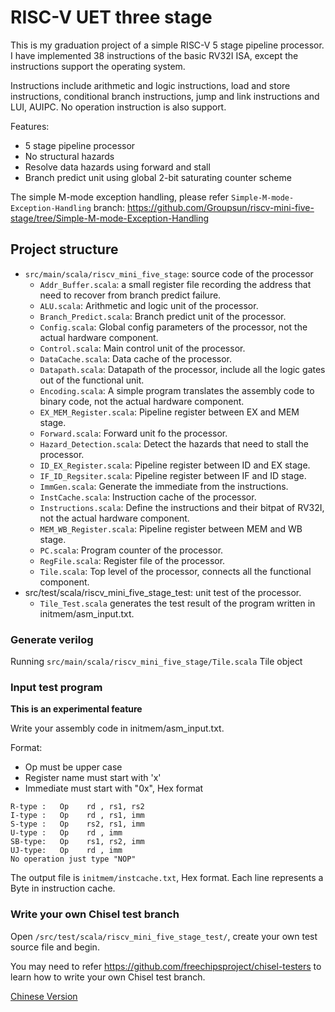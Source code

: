 # RISC-V UET three stage

This is my graduation project of a simple RISC-V 5 stage pipeline processor. I have implemented 38 instructions of the basic RV32I ISA, except the instructions support the operating system.

Instructions include arithmetic and logic instructions, load and store instructions, conditional branch instructions, jump and link instructions and LUI, AUIPC. No operation instruction is also support.

Features:

- 5 stage pipeline processor
- No structural hazards
- Resolve data hazards using forward and stall
- Branch predict unit using global 2-bit saturating counter scheme

The simple M-mode exception handling, please refer `Simple-M-mode-Exception-Handling` branch: https://github.com/Groupsun/riscv-mini-five-stage/tree/Simple-M-mode-Exception-Handling

## Project structure

- `src/main/scala/riscv_mini_five_stage`: source code of the processor
    - `Addr_Buffer.scala`: a small register file recording the address that need to recover from branch predict failure.
    - `ALU.scala`: Arithmetic and logic unit of the processor.
    - `Branch_Predict.scala`: Branch predict unit of the processor.
    - `Config.scala`: Global config parameters of the processor, not the actual hardware component.
    - `Control.scala`: Main control unit of the processor.
    - `DataCache.scala`: Data cache of the processor.
    - `Datapath.scala`: Datapath of the processor, include all the logic gates out of the functional unit.
    - `Encoding.scala`: A simple program translates the assembly code to binary code, not the actual hardware component.
    - `EX_MEM_Register.scala`: Pipeline register between EX and MEM stage.
    - `Forward.scala`: Forward unit fo the processor.
    - `Hazard_Detection.scala`: Detect the hazards that need to stall the processor.
    - `ID_EX_Register.scala`: Pipeline register between ID and EX stage.
    - `IF_ID_Regsiter.scala`: Pipeline register between IF and ID stage.
    - `ImmGen.scala`: Generate the immediate from the instructions.
    - `InstCache.scala`: Instruction cache of the processor.
    - `Instructions.scala`: Define the instructions and their bitpat of RV32I, not the actual hardware component.
    - `MEM_WB_Register.scala`: Pipeline register between MEM and WB stage.
    - `PC.scala`: Program counter of the processor.
    - `RegFile.scala`: Register file of the processor.
    - `Tile.scala`: Top level of the processor, connects all the functional component.
- src/test/scala/riscv_mini_five_stage_test: unit test of the processor.
    - `Tile_Test.scala` generates the test result of the program written in initmem/asm_input.txt.

### Generate verilog

Running `src/main/scala/riscv_mini_five_stage/Tile.scala` Tile object

### Input test program

**This is an experimental feature**

Write your assembly code in initmem/asm_input.txt.

Format:

- Op must be upper case
- Register name must start with 'x'
- Immediate must start with "0x", Hex format

```
R-type :   Op    rd , rs1, rs2
I-type :   Op    rd , rs1, imm
S-type :   Op    rs2, rs1, imm
U-type :   Op    rd , imm
SB-type:   Op    rs1, rs2, imm
UJ-type:   Op    rd , imm
No operation just type "NOP"
```

The output file is `initmem/instcache.txt`, Hex format. Each line represents a Byte in instruction cache.

### Write your own Chisel test branch

Open `/src/test/scala/riscv_mini_five_stage_test/`, create your own test source file and begin.

You may need to refer https://github.com/freechipsproject/chisel-testers to learn how to write your own Chisel test branch.

[Chinese Version]: ./README_zh.md

[Chinese Version]
